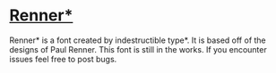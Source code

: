[Renner*](http://indestructible-type.github.io/Renner.html)
========
Renner* is a font created by indestructible type*. It is based off of the designs of Paul Renner. This font is still in the works. If you encounter issues feel free to post bugs.
